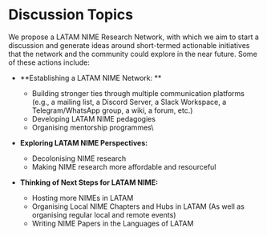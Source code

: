 # Discussion Topics

We propose a LATAM NIME Research Network, with which we aim to start a discussion and generate ideas around short-termed actionable initiatives that the network and the community could explore in the near future. Some of these actions include:

* **Establishing a LATAM NIME Network: **
  * Building stronger ties through multiple communication platforms (e.g., a mailing list, a Discord Server, a Slack Workspace, a Telegram/WhatsApp group, a wiki, a forum, etc.)
  * Developing LATAM NIME pedagogies
  * Organising mentorship programmes\

*   **Exploring LATAM NIME Perspectives:**

    * Decolonising NIME research
    * Making NIME research more affordable and resourceful


* **Thinking of Next Steps for LATAM NIME:**
  * Hosting more NIMEs in LATAM
  * Organising Local NIME Chapters and Hubs in LATAM (As well as organising regular local and remote events)
  * Writing NIME Papers in the Languages of LATAM
